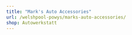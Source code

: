 ```yaml
---
title: "Mark's Auto Accessories"
url: /welshpool-powys/marks-auto-accessories/
shop: Autowerkstatt
---
```

